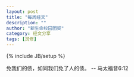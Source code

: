 ```yaml
---
layout: post
title: "每周经文"
description: ""
author: "新生命校园团契"
category: 经文分享
tags: [灵修]
---
```

{% include JB/setup %}

免我们的债，如同我们免了人的债。 -- 马太福音6:12
